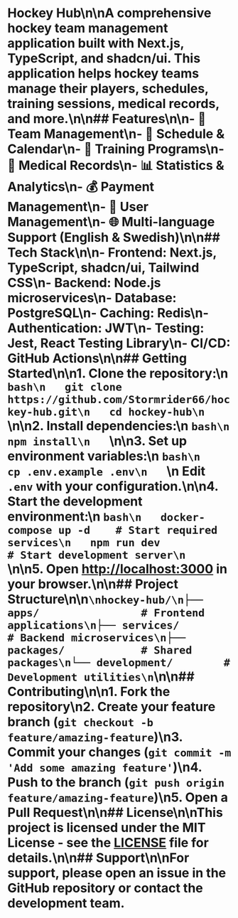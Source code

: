 # Hockey Hub\n\nA comprehensive hockey team management application built with Next.js, TypeScript, and shadcn/ui. This application helps hockey teams manage their players, schedules, training sessions, medical records, and more.\n\n## Features\n\n- 🏒 Team Management\n- 📅 Schedule & Calendar\n- 💪 Training Programs\n- 🏥 Medical Records\n- 📊 Statistics & Analytics\n- 💰 Payment Management\n- 👥 User Management\n- 🌐 Multi-language Support (English & Swedish)\n\n## Tech Stack\n\n- **Frontend**: Next.js, TypeScript, shadcn/ui, Tailwind CSS\n- **Backend**: Node.js microservices\n- **Database**: PostgreSQL\n- **Caching**: Redis\n- **Authentication**: JWT\n- **Testing**: Jest, React Testing Library\n- **CI/CD**: GitHub Actions\n\n## Getting Started\n\n1. Clone the repository:\n   ```bash\n   git clone https://github.com/Stormrider66/hockey-hub.git\n   cd hockey-hub\n   ```\n\n2. Install dependencies:\n   ```bash\n   npm install\n   ```\n\n3. Set up environment variables:\n   ```bash\n   cp .env.example .env\n   ```\n   Edit `.env` with your configuration.\n\n4. Start the development environment:\n   ```bash\n   docker-compose up -d    # Start required services\n   npm run dev            # Start development server\n   ```\n\n5. Open [http://localhost:3000](http://localhost:3000) in your browser.\n\n## Project Structure\n\n```\nhockey-hub/\n├── apps/                # Frontend applications\n├── services/            # Backend microservices\n├── packages/            # Shared packages\n└── development/        # Development utilities\n```\n\n## Contributing\n\n1. Fork the repository\n2. Create your feature branch (`git checkout -b feature/amazing-feature`)\n3. Commit your changes (`git commit -m 'Add some amazing feature'`)\n4. Push to the branch (`git push origin feature/amazing-feature`)\n5. Open a Pull Request\n\n## License\n\nThis project is licensed under the MIT License - see the [LICENSE](LICENSE) file for details.\n\n## Support\n\nFor support, please open an issue in the GitHub repository or contact the development team.